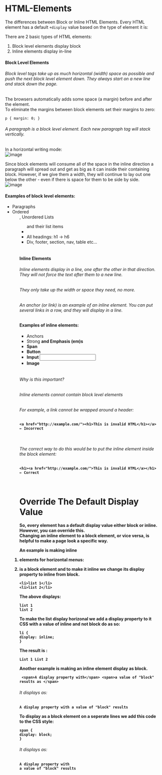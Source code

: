 # HTML-Elements
The differences between Block or Inline HTML Elements.
Every HTML element has a default ```+display``` value based on the type of element it is:<br>

There are 2 basic types of HTML elements:
<ol>
  <li>Block level elements display block</li>
  <li>Inline elements display in-line</li>
</ol>


#### Block Level Elements<br>
###### Block level tags take up as much horizontal (width) space as possible and push the next block level element down. They always start on a new line and stack down the page.<br>
The browsers automatically adds some space (a margin) before and after the element.<br>
To eliminate the margins between block elements set their margins to zero:<br>
 
`p { margin: 0; }`<br>

###### A paragraph is a block level element. Each new paragraph tag will stack vertically. <br>
In a horizontal writing mode: <br>
![image](https://github.com/nafizjiwa/HTML-Elements/assets/56348190/c7d9de13-c2bd-4e36-b546-ee9fe4d8414e)<br>

Since block elements will consume all of the space in the inline direction a paragraph will spread out and get as big as it can inside their containing block.
However, if we give them a width, they will continue to lay out one below the other - even if there is space for them to be side by side. <br>
![image](https://github.com/nafizjiwa/HTML-Elements/assets/56348190/727ac119-b160-4059-bc54-9ef3e2c3dcde)<br>


#### Examples of block level elements:<br>
<ul>
  <li>Paragraphs</li>
  <li>Ordered <ol>, Unordered Lists <ul> and their list items <li> </li>
  <li>All headings: h1 -> h6 </li>
  <li>Div, footer, section, nav, table etc...</li>
</ul><br>


#### Inline Elements<br>
###### Inline elements display in a line, one after the other in that direction. They <em>will not force the text</em> after them to a new line.<br>
###### They only take up the width or space they need, no more.<br>

###### An anchor (or link) is an example of an inline element. You can put several links in a row, and they will display in a line.<br>

#### Examples of inline elements:<br>
<ul>
  <li>Anchors <a></li>
  <li>Strong <strong> and Emphasis (em)s</li>
  <li>Span <span></li>
  <li>Button</li>
  <li>Imput <input></li>
  <li>Image <img></li>
</ul><br>

###### Why is this important?<br>
###### Inline elements cannot contain block level elements<br>
###### For example, a link cannot be wrapped around a header:<br>
    <a href="http://example.com/"><h1>This is invalid HTML</h1></a>	← Incorrect 
<br>

###### The correct way to do this would be to put the inline element inside the block element:<br>
    <h1><a href="http://example.com/">This is invalid HTML</a></h1>	← Correct 
<br>

# Override The Default Display Value
So, every element has a default display value either block or inline. However, you can override this.<br>
Changing an inline element to a block element, or vice versa, is helpful to make a page look a specific way.<br>

An example is making inline <li> elements for horizontal menus:<br>
<li> is a block element and to make it inline we change its display property to inline from block.<br>
  
    <li>list 1</li>
    <li>list 2</li>

The above displays:<br>

`list 1`<br>
`list 2`<br>

To make the list display horizonal we add a display property to it CSS with a value of inline and not block do as so:<br>

`li {`<br>
  `display: inline;`<br>
    `}`<br>

The result is :<br>

`List 1 List 2`<br>

Another example is making an inline element <span> display as block. <br>

     <span>A display property with</span> <span>a value of "block" results as </span>

###### It displays as:<br>
`A display property with a value of "block" results`

To display as a block element on a seperate lines we add this code to the CSS style:<br>

`span {`<br>
  `display: block;`<br>
      `}`<br>

###### It displays as:<br>
`A display property with`<br>
`a value of "block" results`


